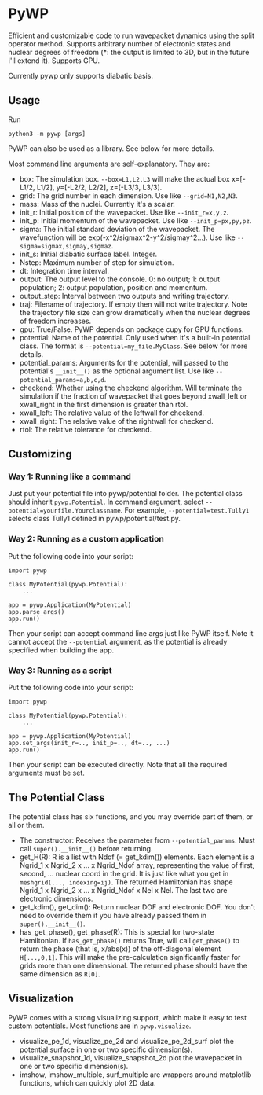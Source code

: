
PyWP
===

Efficient and customizable code to run wavepacket dynamics using the split operator method. Supports arbitrary number of electronic states and nuclear degrees of freedom (*: the output is limited to 3D, but in the future I'll extend it). Supports GPU.

Currently pywp only supports diabatic basis.

## Usage

Run

    python3 -m pywp [args]

PyWP can also be used as a library. See below for more details.

Most command line arguments are self-explanatory. They are:

- box: The simulation box. `--box=L1,L2,L3` will make the actual box x=[-L1/2, L1/2], y=[-L2/2, L2/2], z=[-L3/3, L3/3].
- grid: The grid number in each dimension. Use like `--grid=N1,N2,N3`.
- mass: Mass of the nuclei. Currently it's a scalar.
- init_r: Initial position of the wavepacket. Use like `--init_r=x,y,z`.
- init_p: Initial momentum of the wavepacket. Use like `--init_p=px,py,pz`.
- sigma: The initial standard deviation of the wavepacket. The wavefunction will be exp(-x^2/sigmax^2-y^2/sigmay^2...). Use like `--sigma=sigmax,sigmay,sigmaz`.
- init_s: Initial diabatic surface label. Integer.
- Nstep: Maximum number of step for simulation.
- dt: Integration time interval.
- output: The output level to the console. 0: no output; 1: output population; 2: output population, position and momentum.
- output_step: Interval between two outputs and writing trajectory.
- traj: Filename of trajectory. If empty then will not write trajectory. Note the trajectory file size can grow dramatically when the nuclear degrees of freedom increases.
- gpu: True/False. PyWP depends on package cupy for GPU functions.
- potential: Name of the potential. Only used when it's a built-in potential class. The format is `--potential=my_file.MyClass`. See below for more details.
- potential_params: Arguments for the potential, will passed to the potential's `__init__()` as the optional argument list. Use like `--potential_params=a,b,c,d`.
- checkend: Whether using the checkend algorithm. Will terminate the simulation if the fraction of wavepacket that goes beyond xwall_left or xwall_right in the first dimension is greater than rtol.
- xwall_left: The relative value of the leftwall for checkend.
- xwall_right: The relative value of the rightwall for checkend.
- rtol: The relative tolerance for checkend.

## Customizing

### Way 1: Running like a command

Just put your potential file into pywp/potential folder. The potential class should inherit `pywp.Potential`. In command argument, select `--potential=yourfile.Yourclassname`. For example, `--potential=test.Tully1` selects class Tully1 defined in pywp/potential/test.py.

### Way 2: Running as a custom application

Put the following code into your script:

    import pywp

    class MyPotential(pywp.Potential):
        ...

    app = pywp.Application(MyPotential)
    app.parse_args()
    app.run()

Then your script can accept command line args just like PyWP itself. Note it cannot accept the `--potential` argument, as the potential is already specified when building the app.

### Way 3: Running as a script

Put the following code into your script:

    import pywp

    class MyPotential(pywp.Potential):
        ...

    app = pywp.Application(MyPotential)
    app.set_args(init_r=.., init_p=.., dt=.., ...)
    app.run()

Then your script can be executed directly. Note that all the required arguments must be set.


## The Potential Class

The potential class has six functions, and you may override part of them, or all or them.
- The constructor: Receives the parameter from `--potential_params`. Must call `super().__init__()` before returning.
- get_H(R): R is a list with Ndof (= get_kdim()) elements. Each element is a Ngrid_1 x Ngrid_2 x ... x Ngrid_Ndof array, representing the value of first, second, ... nuclear coord in the grid. It is just like what you get in `meshgrid(..., indexing=ij)`. The returned Hamiltonian has shape Ngrid_1 x Ngrid_2 x ... x Ngrid_Ndof x Nel x Nel. The last two are electronic dimensions.
- get_kdim(), get_dim(): Return nuclear DOF and electronic DOF. You don't need to override them if you have already passed them in `super().__init__()`.
- has_get_phase(), get_phase(R): This is special for two-state Hamiltonian. If `has_get_phase()` returns True, will call `get_phase()` to return the phase (that is, x/abs(x)) of the off-diagonal element `H[...,0,1]`. This will make the pre-calculation significantly faster for grids more than one dimensional. The returned phase should have the same dimension as `R[0]`.


## Visualization

PyWP comes with a strong visualizing support, which make it easy to test custom potentials. Most functions are in `pywp.visualize`.

- visualize_pe_1d, visualize_pe_2d and visualize_pe_2d_surf plot the potential surface in one or two specific dimension(s).
- visualize_snapshot_1d, visualize_snapshot_2d plot the wavepacket in one or two specific dimension(s).
- imshow, imshow_multiple, surf_multiple are wrappers around matplotlib functions, which can quickly plot 2D data.
